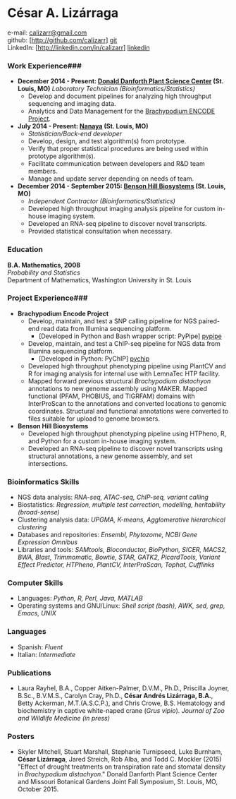 # César A. Lizárraga #
e-mail: <calizarr@gmail.com>  
github: [http://github.com/calizarr] [git]  
LinkedIn: [http://linkedin.com/in/calizarr] [linkedin]

### Work Experience###

  * **December 2014 - Present:
    [Donald Danforth Plant Science Center][ddpsc] (St. Louis, MO)**
   *Laboratory Technician (Bioinformatics/Statistics)*
      * Develop and document pipelines for analyzing high throughput
      sequencing and imaging data.
      * Analytics and Data Management for the
        [Brachypodium ENCODE Project][encode].
  * **July 2014 - Present: [Nanaya][nanaya] (St. Louis, MO)**
      * *Statistician/Back-end developer*
      * Develop, design, and test algorithm(s) from prototype.
      * Verify that proper statistical procedures are being used
        within prototype algorithm(s).
      * Facilitate communication between developers and R&D team members.
      * Manage and update server depending on needs of team.
  * **December 2014 - September 2015: [Benson Hill Biosystems][BHB]
    (St. Louis, MO)**
      * *Independent Contractor (Bioinformatics/Statistics)*
      * Developed high throughput imaging analysis pipeline for
        custom in-house imaging system.
      * Developed an RNA-seq pipeline to discover novel transcripts.
      * Provided statistical consultation when necessary.

### Education ###
**B.A. Mathematics, 2008**  
*Probability and Statistics*  
Department of Mathematics, Washington University in St. Louis

### Project Experience###

  * **Brachypodium Encode Project**
      * Develop, maintain, and test a SNP calling pipeline for NGS paired-end read data
        from Illumina sequencing platform.
          * [Developed in Python and Bash wrapper script: PyPipe] [pypipe]
      * Develop, maintain, and test a ChIP-seq pipeline for NGS data from Illumina
        sequencing platform.
          * [Developed in Python: PyChIP] [pychip]
      * Developed high throughput phenotyping pipeline using PlantCV
        and R for imaging analysis for internal use with LemnaTec HTP
        facility.
      * Mapped forward previous structural *Brachypodium distachyon* annotations
        to new genome assembly using MAKER. Mapped functional (PFAM,
        PHOBIUS, and TIGRFAM) domains with InterProScan to the
        annotations and converted locations to genomic
        coordinates. Structural and functional annotations were
        converted to files suitable for upload to genome browsers.
  * **Benson Hill Biosystems**
      * Developed high throughput phenotyping pipeline using HTPheno,
        R, and Python for a custom in-house imaging system.
      * Developed an RNA-seq pipeline to discover novel transcripts
        using structural annotations, a new genome assembly, and set
        intersections.

### Bioinformatics Skills ###
  * NGS data analysis: *RNA-seq, ATAC-seq, ChIP-seq, variant calling*
  * Biostatistics: *Regression, multiple test correction, modelling,
    heritability (broad-sense)*
  * Clustering analysis data: *UPGMA, K-means, Agglomerative
    hierarchical clustering*
  * Databases and repositories: *Ensembl, Phytozome, NCBI Gene
    Expression Omnibus*
  * Libraries and tools: *SAMtools, Bioconductor, BioPython, SICER,
    MACS2, BWA, Blast, Trimmomatic, Bowtie, STAR, GATK2, PicardTools,
    Variant Effect Predictor, HTPheno, PlantCV, InterProScan, Tophat,
    Cufflinks*

### Computer Skills ###
  * Languages: *Python, R, Perl, Java, MATLAB*
  * Operating systems and GNU/Linux: *Shell script (bash), AWK, sed,
  grep, Emacs, UNIX*

### Languages ###
  * Spanish: *Fluent*
  * Italian: *Intermediate*

### Publications  ###
  * Laura Rayhel, B.A., Copper Aitken-Palmer, D.V.M., Ph.D.,
    Priscilla Joyner, B.Sc., B.V.M.S., Carolyn Cray, Ph.D., **César
    Andrés Lizárraga, B.A.**, Betty Ackerman, M.T.(A.S.C.P.), and Chris
    Crowe, B.S. Hematology and biochemistry in captive white-naped
    crane (*Grus vipio*). *Journal of Zoo and Wildlife Medicine (in press)*

### Posters ###
  * Skyler Mitchell, Stuart Marshall, Stephanie Turnipseed, Luke
    Burnham, **César Lizárraga**, Jared Streich, Rob Alba, and Todd
    C. Mockler (2015) "Effect of drought treatments on transpiration
    rate and stomatal density in *Brachypodium distachyon*." Donald
    Danforth Plant Science Center and Missouri Botanical Gardens Joint
    Fall Symposium, St. Louis, MO, October 2015.
  

[git]: http://github.com/calizarr
[linkedin]: http://www.linkedin.com/in/calizarr
[ddpsc]: https://www.danforthcenter.org/
[encode]: http://genomicscience.energy.gov/research/DOEUSDA/abstracts/2014mockler_abstract.shtml
[BHB]: http://www.bensonhillbio.com/
[pypipe]: https://github.com/calizarr/PyPipeline/
[pychip]: https://github.com/calizarr/PyChIP-seq
[nanaya]: http://www.nanaya.co
